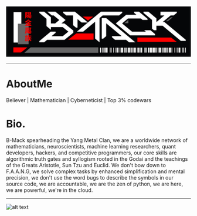 ![logo](https://github.com/Bmackgold/AboutMe/blob/main/assets/bmack_logo_v2.jpg)
___

# AboutMe
Believer | Mathematician | Cyberneticist | Top 3% codewars

# Bio.
B-Mack spearheading the Yang Metal Clan, we are a worldwide network of mathematicians, neuroscientists, machine learning researchers, quant developers, hackers, and competitive programmers, our core skills are algorithmic truth gates and syllogism rooted in the Godai and the teachings of the Greats Aristotle, Sun Tzu and Euclid. We don't bow down to F.A.A.N.G, we solve complex tasks by enhanced simplification and mental precision, we don't use the word bugs to describe the symbols in our source code, we are accountable, we are the zen of python, we are here, we are powerful, we're in the cloud.

___


![alt text](https://www.codewars.com/users/CypherJin/badges/large)
